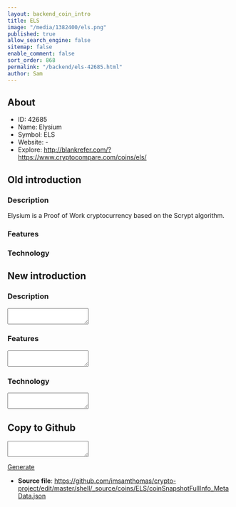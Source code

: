 ```yaml
---
layout: backend_coin_intro
title: ELS
image: "/media/1382400/els.png"
published: true
allow_search_engine: false
sitemap: false
enable_comment: false
sort_order: 868
permalink: "/backend/els-42685.html"
author: Sam
---
```


## About

- ID: 42685
- Name: Elysium
- Symbol: ELS
- Website: -
- Explore: http://blankrefer.com/?https://www.cryptocompare.com/coins/els/


## Old introduction

### Description

<p>Elysium is a Proof of Work cryptocurrency based on the Scrypt algorithm.</p>

### Features


### Technology




## New introduction


### Description
<textarea id="meta_description" name="description"></textarea>

### Features
<textarea id="meta_features" name="features"></textarea>

### Technology
<textarea id="meta_technology" name="technology"></textarea>


## Copy to Github

<textarea id="coinsnapshotfullinfo_metadata"></textarea>

<a href="#gen" onclick="generateMetaDatJson()">Generate</a>

- **Source file**: <a href="https://github.com/imsamthomas/crypto-project/edit/master/shell/_source/coins/ELS/coinSnapshotFullInfo_MetaData.json">https://github.com/imsamthomas/crypto-project/edit/master/shell/_source/coins/ELS/coinSnapshotFullInfo_MetaData.json</a>

